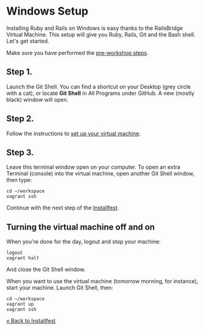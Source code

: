 # Windows Setup

Installing Ruby and Rails on Windows is easy thanks to the RailsBridge Virtual Machine. 
This setup will give you Ruby, Rails, Git and the Bash shell. Let's get started.

Make sure you have performed the [pre-workshop steps](/pre_workshop).

## Step 1.

Launch the Git Shell. You can find a shortcut on your Desktop (grey circle with a cat), 
or locate **Git Shell** in All Programs under GitHub. A new (mostly black) window will open. 

## Step 2.

Follow the instructions to [set up your virtual machine](/installfest/vm_setup).

## Step 3.

Leave this terminal window open on your computer.  To open an extra Terminal
(console) into the virtual machine, open another Git Shell window, then type:

```text
cd ~/workspace
vagrant ssh
```

Continue with the next step of the [Installfest](/installfest).

## Turning the virtual machine off and on

When you're done for the day, logout and stop your machine:

```text
logout
vagrant halt
```

And close the Git Shell window.

When you want to use the virtual machine (tomorrow morning, for instance),
start your machine. Launch Git Shell, then:

```text
cd ~/workspace
vagrant up
vagrant ssh
```

[« Back to Installfest](/installfest)
